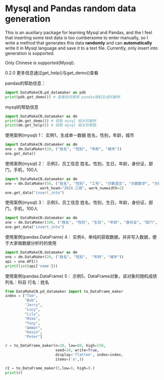 # Mysql and Pandas random data generation

This is an auxiliary package for learning Mysql and Pandas, 
and the I feel that inserting some test data is too 
cumbersome to enter manually, 
so I write a method that generates this 
data **randomly** and can **automatically** write it 
in Mysql language and save it to a text file.
Currently, only insert into generation is supported.


Only Chinese is supported(Mysql).

0.2.0 更多信息通过get_help()与get_demo()查看

pandas的帮助信息：
```python
import DataMakeCN.pd_datamaker as pdk
print(pdk.get_demo()) # 查看如何使用 pandas随机生成的案例
```
mysql的帮助信息
```python
import DataMakeCN.datamaker as dm
print(dm.get_demo()) # 获取 mysql 相关的案例
print(dm.get_help()) # 获取 mysql 相关的帮助
```
使用案例(mysql) 1：
实例1，生成单一数据
姓名，性别，年龄，城市
```python
import DataMakeCN.datamaker as dm
one = dm.DataMaker(20, ("姓名", "性别", "年龄", "城市"))
one.get_data()
```

使用案例(mysql) 2：
示例2，员工信息
姓名，性别，生日，年龄，身份证，部门，手机，100人
```python
import DataMakeCN.datamaker as dm
one = dm.DataMaker(50, ("姓名", "性别", "工号", "分数语文", "分数数学", "分数英语"),
                work_head="2024.三班", work_numwidth=2)
one.get_data("insert_into")
```

使用案例(mysql) 3：
示例3，员工信息
姓名，性别，生日，年龄，身份证，部门，手机，100人
```python
import DataMakeCN.datamaker as dm
one = dm.DataMaker(100, ("姓名", "性别", "生日", "年龄", "身份证", "部门", "手机"))
one.get_data("insert_into")
```

使用案例(pandas.DataFrame) 4：
实例4，单纯的获取数据，并非写入数据，便于大家做数据分析时的使用
```python
import DataMakeCN.datamaker as dm
one = dm.DataMaker(20, ("姓名", "性别",  "年龄", "城市"))
api = one.API()
print(list(api['name']))
```

使用案例(pandas.DataFrame) 5：
示例5，DataFrame对象，该对象的随机成绩
列名：科目
行名：姓名
```python
from DataMakeCN.pd_datamaker import to_DataFrame_maker
index = ["Tom",
         "Bob",
         "Jerry",
         "Lucy",
         "Lily",
         "Mike",
         "Tony",
         "Amber",
         "Kevin",
         "Peter"]

r = to_DataFrame_maker(n=20, low=80, high=150,
                       seed=10, write=True,
                       display='flatten', index=index,
                       items=('a',))

r2 = to_DataFrame_maker(5,low=9, high=0.)
print(r)
```